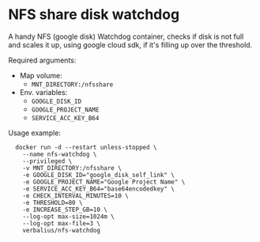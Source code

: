 # NFS share disk watchdog

A handy NFS (google disk) Watchdog container, checks if disk is not full and scales it up, using google cloud sdk, if it's filling up over the threshold.

Required arguments:
- Map volume: 
    - `MNT_DIRECTORY:/nfsshare`
- Env. variables:
    - `GOOGLE_DISK_ID`
    - `GOOGLE_PROJECT_NAME`
    - `SERVICE_ACC_KEY_B64`

Usage example:
```
  docker run -d --restart unless-stopped \
    --name nfs-watchdog \
    --privileged \
    -v MNT_DIRECTORY:/nfsshare \
    -e GOOGLE_DISK_ID="google_disk_self_link" \
    -e GOOGLE_PROJECT_NAME="Google Project Name" \
    -e SERVICE_ACC_KEY_B64="base64encodedkey" \
    -e CHECK_INTERVAL_MINUTES=10 \
    -e THRESHOLD=80 \
    -e INCREASE_STEP_GB=10 \
    --log-opt max-size=1024m \
    --log-opt max-file=3 \
    verbalius/nfs-watchdog
```